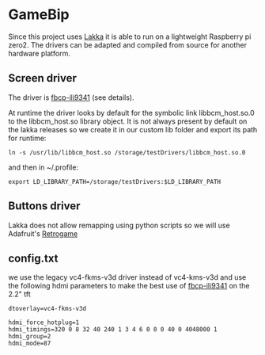 # GameBip

Since this project uses [Lakka](http://www.lakka.tv/) it is able to run on a lightweight Raspberry pi zero2.
The drivers can be adapted and compiled from source for another hardware platform.

## Screen driver
The driver is [fbcp-ili9341](https://github.com/juj/fbcp-ili9341) (see details).

At runtime the driver looks by default for the symbolic link libbcm_host.so.0 to the libbcm_host.so library object. It is not always present by default on the lakka releases so we create it in our custom lib folder and export its path for runtime:
```shell
ln -s /usr/lib/libbcm_host.so /storage/testDrivers/libbcm_host.so.0
```
and then in ~/.profile:
```shell
export LD_LIBRARY_PATH=/storage/testDrivers:$LD_LIBRARY_PATH
```

## Buttons driver
Lakka does not allow remapping using python scripts so we will use Adafruit's [Retrogame](https://github.com/adafruit/Adafruit-Retrogame)

## config.txt
we use the legacy vc4-fkms-v3d driver instead of vc4-kms-v3d and use the following hdmi parameters to make the best use of [fbcp-ili9341](https://github.com/juj/fbcp-ili9341) on the 2.2" tft

```shell
dtoverlay=vc4-fkms-v3d

hdmi_force_hotplug=1
hdmi_timings=320 0 8 32 40 240 1 3 4 6 0 0 0 40 0 4048000 1
hdmi_group=2
hdmi_mode=87

```